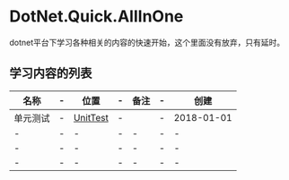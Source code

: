 # DotNet.Quick.AllInOne
dotnet平台下学习各种相关的内容的快速开始，这个里面没有放弃，只有延时。


## 学习内容的列表

名称|-|位置|-|备注|-|创建
-|-|-|-|-|-|-
单元测试|-|[UnitTest](sources/UnitTest)|-||-|2018-01-01
-|-|-|-|-|-|-
-|-|-|-|-|-|-
-|-|-|-|-|-|-





